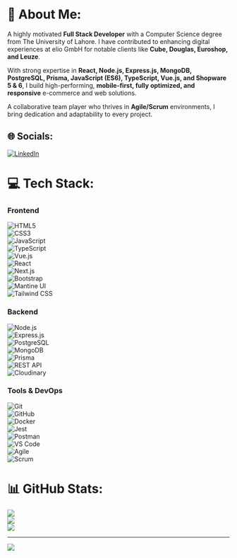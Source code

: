 # 💫 About Me:
A highly motivated **Full Stack Developer** with a Computer Science degree from The University of Lahore. I have contributed to enhancing digital experiences at elio GmbH for notable clients like **Cube, Douglas, Euroshop, and Leuze**.  

With strong expertise in **React, Node.js, Express.js, MongoDB, PostgreSQL, Prisma, JavaScript (ES6), TypeScript, Vue.js, and Shopware 5 & 6**, I build high-performing, **mobile-first, fully optimized, and responsive** e-commerce and web solutions.  

A collaborative team player who thrives in **Agile/Scrum** environments, I bring dedication and adaptability to every project.  

## 🌐 Socials:
[![LinkedIn](https://img.shields.io/badge/LinkedIn-%230077B5.svg?logo=linkedin&logoColor=white)](https://linkedin.com/in/kamranalifrmrbw)  

# 💻 Tech Stack:
### **Frontend**
![HTML5](https://img.shields.io/badge/html5-%23E34F26.svg?style=for-the-badge&logo=html5&logoColor=white)  
![CSS3](https://img.shields.io/badge/css3-%231572B6.svg?style=for-the-badge&logo=css3&logoColor=white)  
![JavaScript](https://img.shields.io/badge/javascript-%23323330.svg?style=for-the-badge&logo=javascript&logoColor=%23F7DF1E)  
![TypeScript](https://img.shields.io/badge/typescript-%23007ACC.svg?style=for-the-badge&logo=typescript&logoColor=white)  
![Vue.js](https://img.shields.io/badge/vue.js-%2335495e.svg?style=for-the-badge&logo=vuedotjs&logoColor=%234FC08D)  
![React](https://img.shields.io/badge/react-%2361DAFB.svg?style=for-the-badge&logo=react&logoColor=black)  
![Next.js](https://img.shields.io/badge/next.js-%23000000.svg?style=for-the-badge&logo=next.js&logoColor=white)  
![Bootstrap](https://img.shields.io/badge/bootstrap-%237952B3.svg?style=for-the-badge&logo=bootstrap&logoColor=white)  
![Mantine UI](https://img.shields.io/badge/mantine-%230077B5.svg?style=for-the-badge&logo=mantine&logoColor=white)  
![Tailwind CSS](https://img.shields.io/badge/tailwindcss-%2338B2AC.svg?style=for-the-badge&logo=tailwind-css&logoColor=white)  

### **Backend**
![Node.js](https://img.shields.io/badge/node.js-%23339933.svg?style=for-the-badge&logo=node.js&logoColor=white)  
![Express.js](https://img.shields.io/badge/express.js-%23000000.svg?style=for-the-badge&logo=express&logoColor=white)  
![PostgreSQL](https://img.shields.io/badge/postgresql-%23336791.svg?style=for-the-badge&logo=postgresql&logoColor=white)  
![MongoDB](https://img.shields.io/badge/mongodb-%2347A248.svg?style=for-the-badge&logo=mongodb&logoColor=white)  
![Prisma](https://img.shields.io/badge/prisma-%23000000.svg?style=for-the-badge&logo=prisma&logoColor=white)  
![REST API](https://img.shields.io/badge/restapi-%23000000.svg?style=for-the-badge&logo=restapi&logoColor=white)  
![Cloudinary](https://img.shields.io/badge/cloudinary-%233D8FC6.svg?style=for-the-badge&logo=cloudinary&logoColor=white)  

### **Tools & DevOps**
![Git](https://img.shields.io/badge/git-%23F05033.svg?style=for-the-badge&logo=git&logoColor=white)  
![GitHub](https://img.shields.io/badge/github-%23121011.svg?style=for-the-badge&logo=github&logoColor=white)  
![Docker](https://img.shields.io/badge/docker-%230db7ed.svg?style=for-the-badge&logo=docker&logoColor=white)  
![Jest](https://img.shields.io/badge/jest-%23C21325.svg?style=for-the-badge&logo=jest&logoColor=white)  
![Postman](https://img.shields.io/badge/postman-%23FF6C37.svg?style=for-the-badge&logo=postman&logoColor=white)  
![VS Code](https://img.shields.io/badge/VSCode-%23007ACC.svg?style=for-the-badge&logo=visual-studio-code&logoColor=white)  
![Agile](https://img.shields.io/badge/Agile-%2300A7E1.svg?style=for-the-badge&logo=agile&logoColor=white)  
![Scrum](https://img.shields.io/badge/scrum-%23E20074.svg?style=for-the-badge&logo=scrum&logoColor=white)  

# 📊 GitHub Stats:
![](https://github-readme-stats.vercel.app/api?username=Kamran-frontend&theme=dark&hide_border=false&include_all_commits=false&count_private=false)  
![](https://github-readme-streak-stats.herokuapp.com/?user=Kamran-frontend&theme=dark&hide_border=false)  
![](https://github-readme-stats.vercel.app/api/top-langs/?username=Kamran-frontend&theme=dark&hide_border=false&include_all_commits=false&count_private=false&layout=compact)  

---
[![](https://visitcount.itsvg.in/api?id=Kamran-frontend&icon=0&color=0)](https://visitcount.itsvg.in)
